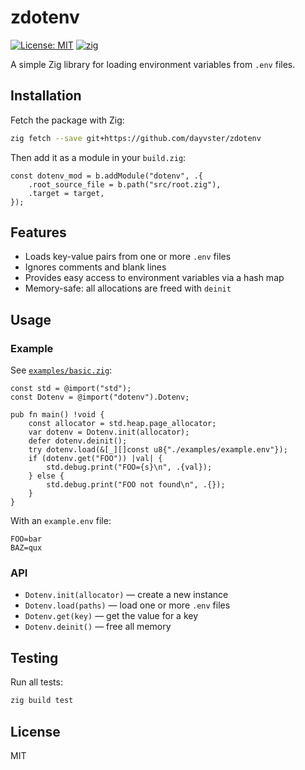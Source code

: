 # zdotenv

[![License: MIT](https://img.shields.io/badge/License-MIT-yellow.svg)](LICENSE)
[![zig](https://img.shields.io/badge/zig-0.15%2B-orange)](https://ziglang.org/)

A simple Zig library for loading environment variables from `.env` files.

## Installation

Fetch the package with Zig:
```sh
zig fetch --save git+https://github.com/dayvster/zdotenv
```
Then add it as a module in your `build.zig`:
```zig
const dotenv_mod = b.addModule("dotenv", .{
    .root_source_file = b.path("src/root.zig"),
    .target = target,
});
```

## Features
- Loads key-value pairs from one or more `.env` files
- Ignores comments and blank lines
- Provides easy access to environment variables via a hash map
- Memory-safe: all allocations are freed with `deinit`

## Usage

### Example
See [`examples/basic.zig`](examples/basic.zig):
```zig
const std = @import("std");
const Dotenv = @import("dotenv").Dotenv;

pub fn main() !void {
    const allocator = std.heap.page_allocator;
    var dotenv = Dotenv.init(allocator);
    defer dotenv.deinit();
    try dotenv.load(&[_][]const u8{"./examples/example.env"});
    if (dotenv.get("FOO")) |val| {
        std.debug.print("FOO={s}\n", .{val});
    } else {
        std.debug.print("FOO not found\n", .{});
    }
}
```

With an `example.env` file:
```
FOO=bar
BAZ=qux
```

### API
- `Dotenv.init(allocator)` — create a new instance
- `Dotenv.load(paths)` — load one or more `.env` files
- `Dotenv.get(key)` — get the value for a key
- `Dotenv.deinit()` — free all memory

## Testing
Run all tests:
```sh
zig build test
```

## License
MIT
